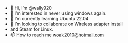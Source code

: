- 👋 Hi, I’m @wally920
- 👀 I’m interested in never using windows again.
- 🌱 I’m currently learning Ubuntu 22.04
- 💞️ I’m looking to collaborate on Wireless adapter install
- and Steam for Linux.
- 📫 How to reach me woak2010@hotmail.com
<!---
wally920/wally920 is a ✨ special ✨ repository because its `README.md` (this file) appears on your GitHub profile.
You can click the Preview link to take a look at your changes.
--->
